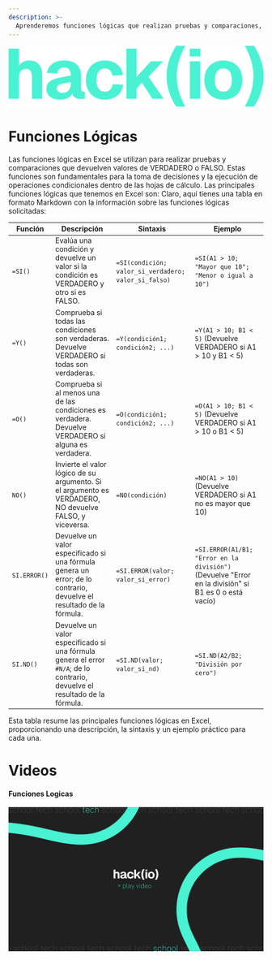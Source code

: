 ```yaml
---
description: >-
  Aprenderemos funciones lógicas que realizan pruebas y comparaciones, devolviendo VERDADERO o FALSO, cruciales para decisiones y operaciones condicionales. 
---
```


<div style="text-align: center;">
  <img src="https://github.com/Hack-io-Data/Imagenes/blob/main/01-LogosHackio/logo_celeste@4x.png?raw=true" alt="esquema" />
</div>


# Funciones Lógicas

Las funciones lógicas en Excel se utilizan para realizar pruebas y comparaciones que devuelven valores de VERDADERO o FALSO. Estas funciones son fundamentales para la toma de decisiones y la ejecución de operaciones condicionales dentro de las hojas de cálculo.  Las principales funciones lógicas que tenemos en Excel son: 
Claro, aquí tienes una tabla en formato Markdown con la información sobre las funciones lógicas solicitadas:


| Función             | Descripción                                                                                       | Sintaxis                                      | Ejemplo                                                    |
|---------------------|---------------------------------------------------------------------------------------------------|-----------------------------------------------|------------------------------------------------------------|
| `=SI()`           | Evalúa una condición y devuelve un valor si la condición es VERDADERO y otro si es FALSO.         | `=SI(condición; valor_si_verdadero; valor_si_falso)` | `=SI(A1 > 10; "Mayor que 10"; "Menor o igual a 10")`        |
| `=Y()`            | Comprueba si todas las condiciones son verdaderas. Devuelve VERDADERO si todas son verdaderas.    | `=Y(condición1; condición2; ...)`             | `=Y(A1 > 10; B1 < 5)` (Devuelve VERDADERO si A1 > 10 y B1 < 5) |
| `=O()`             | Comprueba si al menos una de las condiciones es verdadera. Devuelve VERDADERO si alguna es verdadera. | `=O(condición1; condición2; ...)`             | `=O(A1 > 10; B1 < 5)` (Devuelve VERDADERO si A1 > 10 o B1 < 5) |
| `NO()`           | Invierte el valor lógico de su argumento. Si el argumento es VERDADERO, NO devuelve FALSO, y viceversa. | `=NO(condición)`                              | `=NO(A1 > 10)` (Devuelve VERDADERO si A1 no es mayor que 10) |
| `SI.ERROR()` | Devuelve un valor especificado si una fórmula genera un error; de lo contrario, devuelve el resultado de la fórmula. | `=SI.ERROR(valor; valor_si_error)`            | `=SI.ERROR(A1/B1; "Error en la división")` (Devuelve "Error en la división" si B1 es 0 o está vacío) |
| `SI.ND()`     | Devuelve un valor especificado si una fórmula genera el error `#N/A`; de lo contrario, devuelve el resultado de la fórmula. | `=SI.ND(valor; valor_si_nd)`                  | `=SI.ND(A2/B2; "División por cero")`                        |

Esta tabla resume las principales funciones lógicas en Excel, proporcionando una descripción, la sintaxis y un ejemplo práctico para cada una.


# Videos

#### Funciones Logicas 
<div align="center">
  <a href="https://vimeo.com/969980273/500d2eac2e?share=copy">
    <img src="https://github.com/Hack-io-Data/Imagenes/blob/main/01-LogosHackio/Cabecera%20video%20Gitbook%20Hackio.png?raw=true" alt="Métodos listas" />
  </a>
</div>